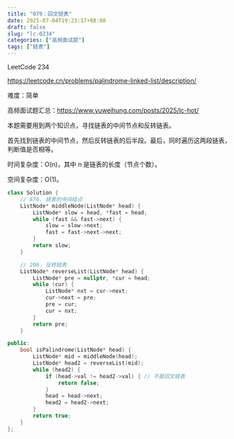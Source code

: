 ```yaml
---
title: "079：回文链表"
date: 2025-07-04T19:23:17+08:00
draft: false
slug: "lc-0234"
categories: ["高频面试题"]
tags: ["链表"]
---
```


LeetCode 234

https://leetcode.cn/problems/palindrome-linked-list/description/

难度：简单

高频面试题汇总：https://www.yuweihung.com/posts/2025/lc-hot/

本题需要用到两个知识点，寻找链表的中间节点和反转链表。

首先找到链表的中间节点，然后反转链表的后半段。最后，同时遍历这两段链表，判断值是否相等。

时间复杂度：O(n)，其中 n 是链表的长度（节点个数）。

空间复杂度：O(1)。

<!--more-->

```cpp
class Solution {
    // 876. 链表的中间结点
    ListNode* middleNode(ListNode* head) {
        ListNode* slow = head, *fast = head;
        while (fast && fast->next) {
            slow = slow->next;
            fast = fast->next->next;
        }
        return slow;
    }

    // 206. 反转链表
    ListNode* reverseList(ListNode* head) {
        ListNode* pre = nullptr, *cur = head;
        while (cur) {
            ListNode* nxt = cur->next;
            cur->next = pre;
            pre = cur;
            cur = nxt;
        }
        return pre;
    }

public:
    bool isPalindrome(ListNode* head) {
        ListNode* mid = middleNode(head);
        ListNode* head2 = reverseList(mid);
        while (head2) {
            if (head->val != head2->val) { // 不是回文链表
                return false;
            }
            head = head->next;
            head2 = head2->next;
        }
        return true;
    }
};
```
